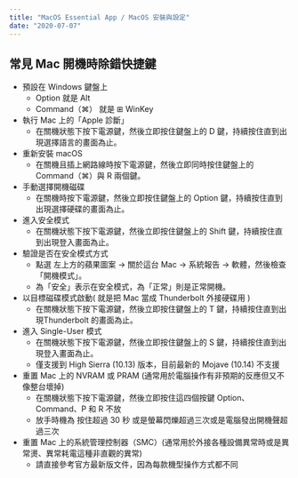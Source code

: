 ```yaml
---
title: "MacOS Essential App / MacOS 安裝與設定"
date: "2020-07-07"
---
```


## 常見 Mac 開機時除錯快捷鍵

* 預設在 Windows 鍵盤上
    * Option 就是 Alt
    * Command（⌘） 就是 ⊞ WinKey
* 執行 Mac 上的「Apple 診斷」
    * 在關機狀態下按下電源鍵，然後立即按住鍵盤上的 D 鍵，持續按住直到出現選擇語言的畫面為止。
* 重新安裝 macOS 
    * 在關機且插上網路線時按下電源鍵，然後立即同時按住鍵盤上的 Command（⌘）與 R 兩個鍵。
* 手動選擇開機磁碟
    * 在關機時按下電源鍵，然後立即按住鍵盤上的 Option 鍵，持續按住直到出現選擇硬碟的畫面為止。
* 進入安全模式
    * 在關機狀態下按下電源鍵，然後立即按住鍵盤上的 Shift 鍵，持續按住直到出現登入畫面為止。
* 驗證是否在安全模式方式
    * 點選 左上方的蘋果圖案 -> 關於這台 Mac -> 系統報告 -> 軟體，然後檢查「開機模式」。
    * 為「安全」表示在安全模式，為「正常」則是正常開機。
* 以目標磁碟模式啟動( 就是把 Mac 當成 Thunderbolt 外接硬碟用 ) 
    * 在關機狀態下按下電源鍵，然後立即按住鍵盤上的 T 鍵，持續按住直到出現Thunderbolt 的畫面為止。
* 進入 Single-User 模式
    * 在關機狀態下按下電源鍵，然後立即按住鍵盤上的 S 鍵，持續按住直到出現登入畫面為止。
    * 僅支援到 High Sierra (10.13) 版本，目前最新的 Mojave (10.14) 不支援
* 重置 Mac 上的 NVRAM 或 PRAM (通常用於電腦操作有非預期的反應但又不像整台壞掉)
    * 在關機狀態下按下電源鍵，然後立即按住這四個按鍵 Option、Command、P 和 R 不放
    * 放手時機為 按住超過 30 秒 或是螢幕閃爍超過三次或是電腦發出開機聲超過三次
* 重置 Mac 上的系統管理控制器（SMC）(通常用於外接各種設備異常時或是異常燙、異常耗電這種非直觀的異常)
    * 請直接參考官方最新版文件，因為每款機型操作方式都不同